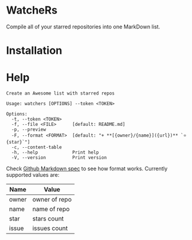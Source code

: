 # WatcheRs

Compile all of your starred repositories into one MarkDown list.

# Installation

# Help

```
Create an Awesome list with starred repos

Usage: watchers [OPTIONS] --token <TOKEN>

Options:
  -t, --token <TOKEN>
  -f, --file <FILE>      [default: README.md]
  -p, --preview
  -F, --format <FORMAT>  [default: "+ **[{owner}/{name}]({url})** `⭐ {star}`"]
  -c, --content-table
  -h, --help             Print help
  -V, --version          Print version
```

Check [Github Markdown spec](https://docs.github.com/en/get-started/writing-on-github/getting-started-with-writing-and-formatting-on-github/basic-writing-and-formatting-syntax) to see how format works. Currently supported values are:

| Name | Value |
|-|-|
| owner | owner of repo |
| name | name of repo |
| star | stars count |
| issue | issues count |
